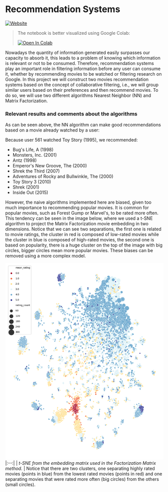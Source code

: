 # Recommendation Systems

[![Website](https://img.shields.io/badge/Site%20Pessoal-RGivisiez-red?style=flat&for-the-badge&logo=github)][mysite]

> The notebook is better visualized using Google Colab:
> 
> <a href="https://colab.research.google.com/github/RGivisiez/recommendation-systems/blob/main/Recommendation_system.ipynb" target="_parent"><img src="https://colab.research.google.com/assets/colab-badge.svg" alt="Open In Colab"/></a>

Nowadays the quantity of information generated easily surpasses our capacity to absorb it, this leads to a problem of knowing which information is relevant or not to be consumed. Therefore, recommendation systems play an important role in filtering information before any user can consume it, whether by recommending movies to be watched or filtering research on Google. In this project we will construct two movies recommendation systems based on the concept of collaborative filtering, i.e., we will group similar users based on their preferences and then recommend movies. To do so, we will use two different algorithms Nearest Neighbor (NN) and Matrix Factorization.

### Relevant results and comments about the algorithms

As can be seen above, the NN algorithm can make good recommendations based on a movie already watched by a user:

Because user 561 watched Toy Story (1995), we recommended: 
- Bug's Life, A (1998)
- Monsters, Inc. (2001)
- Antz (1998)
- Emperor's New Groove, The (2000)
- Shrek the Third (2007)
- Adventures of Rocky and Bullwinkle, The (2000)
- Toy Story 3 (2010)
- Shrek (2001)
- Inside Out (2015)

However, the naive algorithms implemented here are biased, given too much importance to recommending popular movies. It is common for popular movies, such as Forest Gump or Marvel's, to be rated more often. This tendency can be seen in the image below, where we used a t-SNE algorithm to project the Matrix Factorization movie embedding in two dimensions. Notice that we can see two separations, the first one is related to movie ratings, the cluster in red is composed of low-rated movies while the cluster in blue is composed of high-rated movies, the second one is based on popularity, there is a huge cluster on the top of the image with big circles, bigger circles mean more popular movies. These biases can be removed using a more complex model.

![t-SNE](img/t-sne.png)
|:--:| 
| *t-SNE from the embedding matrix used in the Factorization Matrix method.* |
Notice that there are two clusters, one separating highly rated movies (points in blue) from the lowest rated movies (points in red) and one separating movies that were rated more often (big circles) from the others (small circles).

[mysite]: https://rgivisiez.github.io/
